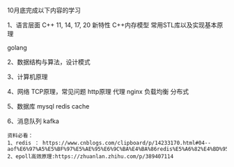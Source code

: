 10月底完成以下内容的学习

1、语言层面
   C++ 11, 14, 17, 20 新特性
   C++内存模型
   常用STL库以及实现基本原理
   
   golang
   
2、数据结构与算法，设计模式

3、计算机原理

4、网络
    TCP原理，常见问题
    http原理
    代理
    nginx
    负载均衡
    分布式
    
 5、数据库
    mysql
    redis
    cache
    
 6、消息队列
    kafka
    
    
    资料必看：
    1、redis ： https://www.cnblogs.com/clipboard/p/14233170.html#04--aof%E6%97%A5%E5%BF%97%E5%AE%95%E6%9C%BA%E4%BA%86redis%E5%A6%82%E4%BD%95%E9%81%BF%E5%85%8D%E6%95%B0%E6%8D%AE%E4%B8%A2%E5%A4%B1
    2、epoll高效原理:https://zhuanlan.zhihu.com/p/389407114
    
